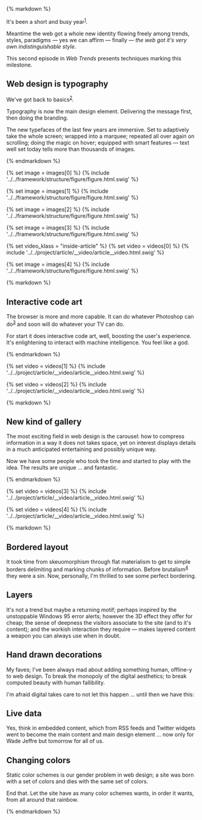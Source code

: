 {% markdown %}

It's been a short and busy year<sup id="footnote--1">[1](#footnotes--1)</sup>.

Meantime the web got a whole new identity flowing freely among trends, styles, paradigms &mdash; yes we can affirm &mdash; finally &mdash; *the web got it's very own indistinguishable style*.

This second episode in *Web Trends* presents techniques marking this milestone.

## Web design is typography

We've got back to basics<sup id="footnote--2">[2](#footnotes--2)</sup>.

Typography is now the main design element. Delivering the message first, then doing the branding.

The new typefaces of the last few years are immersive. Set to adaptively take the whole screen; wrapped into a marquee; repeated all over again on scrolling; doing the magic on hover; equipped with smart features &mdash; text well set today tells more than thousands of images.

{% endmarkdown %}

{% set image = images[0] %}
{% include '../../framework/structure/figure/figure.html.swig' %}

{% set image = images[1] %}
{% include '../../framework/structure/figure/figure.html.swig' %}

{% set image = images[2] %}
{% include '../../framework/structure/figure/figure.html.swig' %}

{% set image = images[3] %}
{% include '../../framework/structure/figure/figure.html.swig' %}

{% set video_klass = "inside-article" %}
{% set video = videos[0] %}
{% include '../../project/article/__video/article__video.html.swig' %}

{% set image = images[4] %}
{% include '../../framework/structure/figure/figure.html.swig' %}


{% markdown %}

## Interactive code art

The browser is more and more capable. It can do whatever Photoshop can do<sup id="footnote--3">[3](#footnotes--3)</sup> and soon will do whatever your TV can do.

For start it does interactive code art, well, boosting the user's experience. It's enlightening to interact with machine intelligence. You feel like a god.

{% endmarkdown %}

{% set video = videos[1] %}
{% include '../../project/article/__video/article__video.html.swig' %}

{% set video = videos[2] %}
{% include '../../project/article/__video/article__video.html.swig' %}

{% markdown %}

## New kind of gallery

The most exciting field in web design is the carousel: how to compress information in a way it does not takes space, yet on interest displays details in a much anticipated entertaining and possibly unique way.

Now we have some people who took the time and started to play with the idea. The results are unique ... and fantastic.

{% endmarkdown %}

{% set video = videos[3] %}
{% include '../../project/article/__video/article__video.html.swig' %}

{% set video = videos[4] %}
{% include '../../project/article/__video/article__video.html.swig' %}

{% markdown %}

## Bordered layout

It took time from skeuomorphism through flat materialism to get to simple borders delimiting and marking chunks of information. Before brutalism<sup id="footnote--4">[4](#footnotes--4)</sup> they were a sin. Now, personally, I'm thrilled to see some perfect bordering.

## Layers

It's not a trend but maybe a returning motif; perhaps inspired by the unstoppable Windows 95 error alerts; however the 3D effect they offer for cheap; the sense of deepness the visitors associate to the site (and to it's content); and the workish interaction they require &mdash; makes layered content a weapon you can always use when in doubt.

## Hand drawn decorations

My faves; I've been always mad about adding something human, offline-y to web design. To break the monopoly of the digital aesthetics; to break computed beauty with human fallibility.

I'm afraid digital takes care to not let this happen ... until then we have this:

## Live data

Yes, think in embedded content, which from RSS feeds and Twitter widgets went to become the main content and main design element ... now only for Wade Jeffre but tomorrow for all of us.

## Changing colors

Static color schemes is our gender problem in web design; a site was born with a set of colors and dies with the same set of colors.

End that. Let the site have as many color schemes wants, in order it wants, from all around that rainbow.

{% endmarkdown %}
